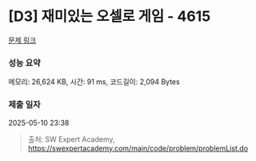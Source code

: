 # [D3] 재미있는 오셀로 게임 - 4615 

[문제 링크](https://swexpertacademy.com/main/code/problem/problemDetail.do?contestProbId=AWQmA4uK8ygDFAXj) 

### 성능 요약

메모리: 26,624 KB, 시간: 91 ms, 코드길이: 2,094 Bytes

### 제출 일자

2025-05-10 23:38



> 출처: SW Expert Academy, https://swexpertacademy.com/main/code/problem/problemList.do